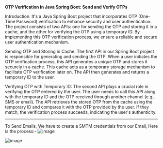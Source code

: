 **OTP Verification in Java Spring Boot: Send and Verify OTPs**

Introduction:
It's a Java Spring Boot project that incorporates OTP (One-Time Password) verification to enhance security and user authentication. The project consists of two APIs: one for sending the OTP and storing it in a cache, and the other for verifying the OTP using a temporary ID. By implementing this OTP verification process, we ensure a reliable and secure user authentication mechanism.

Sending OTP and Storing in Cache:
The first API in our Spring Boot project is responsible for generating and sending the OTP. When a user initiates the OTP verification process, this API generates a unique OTP and stores it securely in a cache. This cache acts as a temporary storage mechanism to facilitate OTP verification later on. The API then generates and returns a temporary ID to the user.

Verifying OTP with Temporary ID:
The second API plays a crucial role in verifying the OTP entered by the user. The user needs to call this API along with the temporary ID and the OTP received through another channel (e.g., SMS or email). The API retrieves the stored OTP from the cache using the temporary ID and compares it with the OTP provided by the user. If they match, the verification process succeeds, indicating the user's authenticity.

-----
To Send Emails, We have to create a SMTM credentials from our Email, Here is the process:-
![image](https://github.com/BareetSingh/OtpDemoApp/assets/49482233/07e94323-f052-43d6-b972-e5fb1c5f5593)


![image](https://github.com/BareetSingh/OtpDemoApp/assets/49482233/b98f6108-3e99-49ae-bbf9-ecdb96785a3b)


